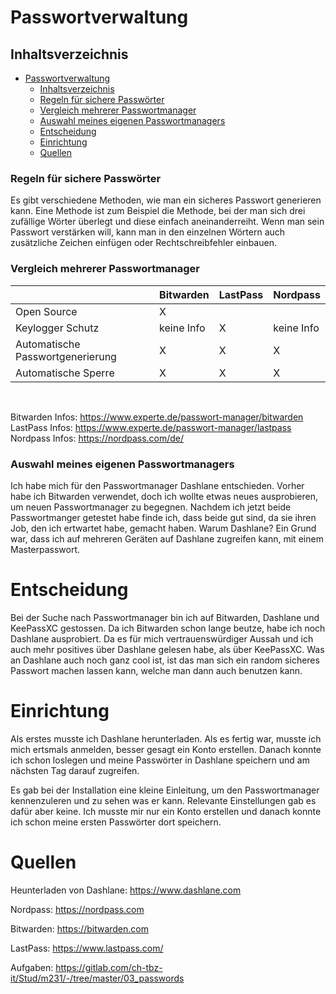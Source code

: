 # Passwortverwaltung

## Inhaltsverzeichnis

- [Passwortverwaltung](#passwortverwaltung)
  - [Inhaltsverzeichnis](#inhaltsverzeichnis)
  - [Regeln für sichere Passwörter](#regeln-für-sichere-passwörter)
  - [Vergleich mehrerer Passwortmanager](#vergleich-mehrerer-passwortmanager)
  - [Auswahl meines eigenen Passwortmanagers](#auswahl-meines-eigenen-passwortmanagers)
  - [Entscheidung](#entscheidung)
  - [Einrichtung](#einrichtung)
  - [Quellen](#quellen)

### Regeln für sichere Passwörter
Es gibt verschiedene Methoden, wie man ein sicheres Passwort generieren kann. Eine Methode ist zum Beispiel die Methode, bei der man sich drei zufällige Wörter überlegt und diese einfach aneinanderreiht. Wenn man sein Passwort verstärken will, kann man in den einzelnen Wörtern auch zusätzliche Zeichen einfügen oder Rechtschreibfehler einbauen.

### Vergleich mehrerer Passwortmanager
|                                  | Bitwarden  | LastPass | Nordpass |
|----------------------------------|------------|----------|----------|
| Open Source                      |      X     |          |          |
| Keylogger Schutz                 | keine Info | X        |keine Info|
| Automatische Passwortgenerierung |      X     | X        | X        |
| Automatische Sperre              |      X     | X        | X        |
<br>

Bitwarden Infos: https://www.experte.de/passwort-manager/bitwarden <br>
LastPass Infos: https://www.experte.de/passwort-manager/lastpass  <br>
Nordpass Infos: https://nordpass.com/de/


### Auswahl meines eigenen Passwortmanagers
Ich habe mich für den Passwortmanager Dashlane entschieden. Vorher habe ich Bitwarden verwendet, doch ich wollte etwas neues ausprobieren, um neuen Passwortmanager zu begegnen. Nachdem ich jetzt beide Passwortmanger getestet habe finde ich, dass beide gut sind, da sie ihren Job, den ich ertwartet habe, gemacht haben. Warum Dashlane?  Ein Grund war, dass ich auf mehreren Geräten auf Dashlane zugreifen kann, mit einem Masterpasswort. 


# Entscheidung
Bei der Suche nach Passwortmanager bin ich auf Bitwarden, Dashlane und KeePassXC gestossen. Da ich Bitwarden schon lange beutze, habe ich noch Dashlane ausprobiert. Da es für mich vertrauenswürdiger Aussah und ich auch mehr positives über Dashlane gelesen habe, als über KeePassXC. Was an Dashlane auch noch ganz cool ist, ist das man sich ein random sicheres Passwort machen lassen kann, welche man dann auch benutzen kann.

# Einrichtung
Als erstes musste ich Dashlane herunterladen. Als es fertig war, musste ich mich ertsmals anmelden, besser gesagt ein Konto erstellen. Danach konnte ich schon loslegen und meine Passwörter in Dashlane speichern und am nächsten Tag darauf zugreifen.

Es gab bei der Installation eine kleine Einleitung, um den Passwortmanager kennenzuleren und zu sehen was er kann. Relevante Einstellungen gab es dafür aber keine. Ich musste mir nur ein Konto erstellen und danach konnte ich schon meine ersten Passwörter dort speichern.
# Quellen

Heunterladen von Dashlane:
https://www.dashlane.com

Nordpass: https://nordpass.com

Bitwarden: https://bitwarden.com

LastPass: https://www.lastpass.com/

Aufgaben:
https://gitlab.com/ch-tbz-it/Stud/m231/-/tree/master/03_passwords
